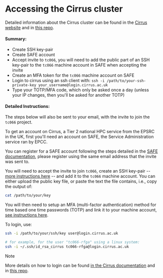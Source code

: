 # Accessing the Cirrus cluster

Detailed information about the Cirrus cluster can be found in the [Cirrus website](https://www.cirrus.ac.uk/about/hardware.html) and in [this repo](../lessons/01-Cirrus.md).

#### Summary:
  * Create SSH key-pair
  * Create SAFE account
  * Accept invite to `tc066`, you will need to add the public part of an SSH key-pair to the `tc066` machine account in SAFE when accepting the invite
  * Create an MFA token for the `tc066` machine account on SAFE
  * Login to cirrus using an ssh client with: `ssh -i /path/to/your-ssh-private-key your_username@login.cirrus.ac.uk`
  * Type your TOTP/MFA code, which only be asked once a day (unless your IP changes, then you'll be asked for another TOTP)

#### Detailed Instructions:

The steps below will also be sent to your email, with the invite to join the `tc066` project.

To get an account on Cirrus, a Tier 2 national HPC service from the EPSRC in the UK,
first you'll need an account on SAFE, the Service Administration service ran by EPCC.

You can register for a SAFE account following the steps detailed in the
[SAFE documentation](https://epcced.github.io/safe-docs/safe-for-users/#registering-logging-in-passwords),
please register using the same email address that the invite was sent to.

You will need to accept the invite to join `tc066`, create an SSH key-pair --
[more instructions here](https://docs.cirrus.ac.uk/user-guide/connecting/#ssh-key-pairs) --
and add it to the `tc066` machine account.
You can either upload the public key file, or paste the text the file contains, i.e., copy the output of:

```bash
cat /path/to/your/key
```

You will then need to setup an MFA (multi-factor authentication) method for time based one
time passwords (TOTP) and link it to your machine account,
[see instructions here](https://docs.cirrus.ac.uk/user-guide/connecting/#time-based-one-time-passcode-totp-code).

To login, use:

```bash
ssh -i /path/to/your/ssh/key user@login.cirrus.ac.uk

# for example, for the user "tc066-rfga" using a linux system:
ssh -i ~/.ssh/id_rsa_cirrus tc066-rfga@login.cirrus.ac.uk
```
> [!NOTE]
> More details on how to login can be found [in the Cirrus documentation](https://docs.cirrus.ac.uk/user-guide/connecting/#ssh-clients)
> and in [this repo](../lessons/00-Connecting.md).

